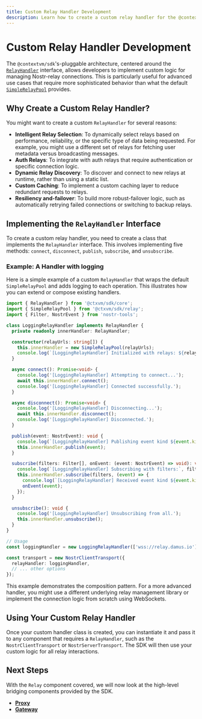 ```yaml
---
title: Custom Relay Handler Development
description: Learn how to create a custom relay handler for the @contextvm/sdk.
---
```


# Custom Relay Handler Development

The `@contextvm/sdk`'s-pluggable architecture, centered around the [`RelayHandler`](/contextvm-docs/relay/relay-handler-interface) interface, allows developers to implement custom logic for managing Nostr-relay connections. This is particularly useful for advanced use cases that require more sophisticated behavior than what the default [`SimpleRelayPool`](/contextvm-docs/relay/simple-relay-pool) provides.

## Why Create a Custom Relay Handler?

You might want to create a custom `RelayHandler` for several reasons:

-   **Intelligent Relay Selection**: To dynamically select relays based on performance, reliability, or the specific type of data being requested. For example, you might use a different set of relays for fetching user metadata versus broadcasting messages.
-   **Auth Relays**: To integrate with auth relays that require authentication or specific connection logic.
-   **Dynamic Relay Discovery**: To discover and connect to new relays at runtime, rather than using a static list.
-   **Custom Caching**: To implement a custom caching layer to reduce redundant requests to relays.
-   **Resiliency and-failover**: To build more robust-failover logic, such as automatically retrying failed connections or switching to backup relays.

## Implementing the `RelayHandler` Interface

To create a custom relay handler, you need to create a class that implements the `RelayHandler` interface. This involves implementing five methods: `connect`, `disconnect`, `publish`, `subscribe`, and `unsubscribe`.

### Example: A Handler with logging

Here is a simple example of a custom `RelayHandler` that wraps the default `SimpleRelayPool` and adds logging to each operation. This illustrates how you can extend or compose existing handlers.

```typescript
import { RelayHandler } from '@ctxvm/sdk/core';
import { SimpleRelayPool } from '@ctxvm/sdk/relay';
import { Filter, NostrEvent } from 'nostr-tools';

class LoggingRelayHandler implements RelayHandler {
  private readonly innerHandler: RelayHandler;

  constructor(relayUrls: string[]) {
    this.innerHandler = new SimpleRelayPool(relayUrls);
    console.log(`[LoggingRelayHandler] Initialized with relays: ${relayUrls.join(', ')}`);
  }

  async connect(): Promise<void> {
    console.log('[LoggingRelayHandler] Attempting to connect...');
    await this.innerHandler.connect();
    console.log('[LoggingRelayHandler] Connected successfully.');
  }

  async disconnect(): Promise<void> {
    console.log('[LoggingRelayHandler] Disconnecting...');
    await this.innerHandler.disconnect();
    console.log('[LoggingRelayHandler] Disconnected.');
  }

  publish(event: NostrEvent): void {
    console.log(`[LoggingRelayHandler] Publishing event kind ${event.kind}...`);
    this.innerHandler.publish(event);
  }

  subscribe(filters: Filter[], onEvent: (event: NostrEvent) => void): void {
    console.log(`[LoggingRelayHandler] Subscribing with filters:`, filters);
    this.innerHandler.subscribe(filters, (event) => {
      console.log(`[LoggingRelayHandler] Received event kind ${event.kind}`);
      onEvent(event);
    });
  }

  unsubscribe(): void {
    console.log('[LoggingRelayHandler] Unsubscribing from all.');
    this.innerHandler.unsubscribe();
  }
}

// Usage
const loggingHandler = new LoggingRelayHandler(['wss://relay.damus.io']);

const transport = new NostrClientTransport({
  relayHandler: loggingHandler,
  // ... other options
});
```

This example demonstrates the composition pattern. For a more advanced handler, you might use a different underlying relay management library or implement the connection logic from scratch using WebSockets.

## Using Your Custom Relay Handler

Once your custom handler class is created, you can instantiate it and pass it to any component that requires a `RelayHandler`, such as the `NostrClientTransport` or `NostrServerTransport`. The SDK will then use your custom logic for all relay interactions.

## Next Steps

With the `Relay` component covered, we will now look at the high-level bridging components provided by the SDK.

-   **[Proxy](/contextvm-docs/proxy/overview)**
-   **[Gateway](/contextvm-docs/gateway/overview)**
